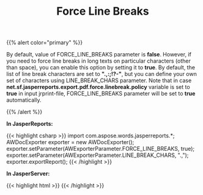 ﻿---
title: Force Line Breaks
articleTitle: Force Line Breaks
linktitle: Force Line Breaks
description: "Aspose Words for JasperReports allow changing Force Line Breaks parameter."
type: docs
weight: 190
url: /jasperreports/force-line-breaks/
---

{{% alert color="primary" %}} 

By default, value of FORCE_LINE_BREAKS parameter is **false**. However, if you need to force line breaks in long texts on particular characters (other than space), you can enable this option by setting it to **true**. By default, the list of line break characters are set to **".,:;!?-"**, but you can define your own set of characters using LINE_BREAK_CHARS parameter. Note that in case **net.sf.jasperreports.export.pdf.force.linebreak.policy** variable is set to **true** in input jrprint-file, FORCE_LINE_BREAKS parameter will be set to **true** automatically.

{{% /alert %}} 

**In JasperReports:**

{{< highlight csharp >}}
import com.aspose.words.jasperreports.*;
AWDocExporter exporter = new AWDocExporter();
exporter.setParameter(AWExporterParameter.FORCE_LINE_BREAKS, true);
exporter.setParameter(AWExporterParameter.LINE_BREAK_CHARS, ".,");
exporter.exportReport();
{{< /highlight >}}

**In JasperServer:**

{{< highlight html >}}
<bean id="aw_exportParameters" class="com.aspose.words.jasperreports.AWExportParametersBean">
    <property name="forceLineBreaks" value="true"/>
    <property name="lineBreakChars" value=".,"/>
</bean>
{{< /highlight >}}
